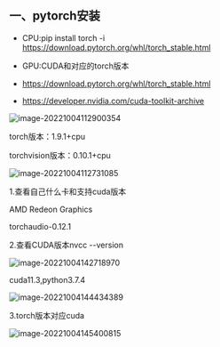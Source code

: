 ## 一、pytorch安装

- CPU:pip install torch -i https://download.pytorch.org/whl/torch_stable.html

- GPU:CUDA和对应的torch版本
- https://download.pytorch.org/whl/torch_stable.html
- https://developer.nvidia.com/cuda-toolkit-archive

![image-20221004112900354](C:\Users\Lenovo\AppData\Roaming\Typora\typora-user-images\image-20221004112900354.png)

torch版本：1.9.1+cpu

torchvision版本：0.10.1+cpu

![image-20221004112731085](C:\Users\Lenovo\AppData\Roaming\Typora\typora-user-images\image-20221004112731085.png)

1.查看自己什么卡和支持cuda版本

AMD Redeon Graphics

torchaudio-0.12.1

2.查看CUDA版本nvcc --version

![image-20221004142718970](C:\Users\Lenovo\AppData\Roaming\Typora\typora-user-images\image-20221004142718970.png)

cuda11.3,python3.7.4

![image-20221004144434389](C:\Users\Lenovo\AppData\Roaming\Typora\typora-user-images\image-20221004144434389.png)

3.torch版本对应cuda

![image-20221004145400815](C:\Users\Lenovo\AppData\Roaming\Typora\typora-user-images\image-20221004145400815.png)